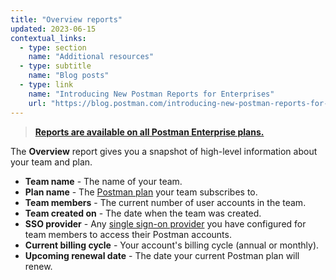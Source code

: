 ```yaml
---
title: "Overview reports"
updated: 2023-06-15
contextual_links:
  - type: section
    name: "Additional resources"
  - type: subtitle
    name: "Blog posts"
  - type: link
    name: "Introducing New Postman Reports for Enterprises"
    url: "https://blog.postman.com/introducing-new-postman-reports-for-enterprises/"
---
```


> [__Reports are available on all Postman Enterprise plans.__](https://www.postman.com/pricing)

The **Overview** report gives you a snapshot of high-level information about your team and plan.

* **Team name** - The name of your team.
* **Plan name** - The [Postman plan](https://www.postman.com/pricing/) your team subscribes to.
* **Team members** - The current number of user accounts in the team.
* **Team created on** - The date when the team was created.
* **SSO provider** - Any [single sign-on provider](/docs/administration/sso/intro-sso/) you have configured for team members to access their Postman accounts.
* **Current billing cycle** - Your account's billing cycle (annual or monthly).
* **Upcoming renewal date** - The date your current Postman plan will renew.
